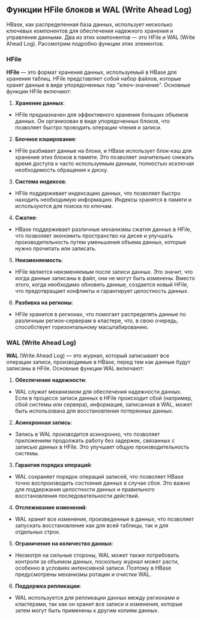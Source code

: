 ## Функции HFile блоков и WAL (Write Ahead Log)

HBase, как распределенная база данных, использует несколько ключевых компонентов для обеспечения надежного хранения и управления данными. Два из этих компонентов — это HFile и WAL (Write Ahead Log). Рассмотрим подробно функции этих элементов.

### HFile

**HFile** — это формат хранения данных, используемый в HBase для хранения таблиц. HFile представляет собой набор файлов, которые хранят данные в виде упорядоченных пар "ключ-значение". Основные функции HFile включают:

1. **Хранение данных**:
- HFile предназначен для эффективного хранения больших объемов данных. Он организован в виде упорядоченных блоков, что позволяет быстро проводить операции чтения и записи.

2. **Блочное кэширование**:
- HFile разбивает данные на блоки, и HBase использует блок-кэш для хранения этих блоков в памяти. Это позволяет значительно снижать время доступа к часто используемым данным, полностью исключая необходимость обращения к диску.

3. **Система индексов**:
- HFile поддерживает индексацию данных, что позволяет быстро находить необходимую информацию. Индексы хранятся в памяти и используются для поиска по ключам.

4. **Сжатие**:
- HBase поддерживает различные механизмы сжатия данных в HFile, что позволяет экономить пространство на диске и улучшать производительность путем уменьшения объема данных, которые нужно прочитать или записать.

5. **Неизменяемость**:
- HFile является неизменяемым после записи данных. Это значит, что когда данные записаны в файл, они не могут быть изменены. Вместо этого, когда необходимо обновить данные, создается новый HFile, что предотвращает конфликты и гарантирует целостность данных.

6. **Разбивка на регионы**:
- HFile хранится в регионах, что помогает распределять данные по различным регион-серверам в кластере, что, в свою очередь, способствует горизонтальному масштабированию.

### WAL (Write Ahead Log)

**WAL** (Write Ahead Log) — это журнал, который записывает все операции записи, производимые в HBase, перед тем как данные будут записаны в HFile. Основные функции WAL включают:

1. **Обеспечение надежности**:
- WAL служит механизмом для обеспечения надежности данных. Если в процессе записи данных в HFile происходит сбой (например, сбой системы или сервера), информация, записанная в WAL, может быть использована для восстановления потерянных данных.

2. **Асинхронная запись**:
- Запись в WAL производится асинхронно, что позволяет приложениям продолжать работу без задержек, связанных с записью данных в HFile. Это улучшает общую производительность системы.

3. **Гарантия порядка операций**:
- WAL сохраняет порядок операций записей, что позволяет HBase точно воспроизводить состояния данных в случае сбоя. Это важно для поддержания целостности данных и правильного восстановления последовательности действий.

4. **Отслеживание изменений**:
- WAL хранит все изменения, произведенные в данных, что позволяет запускать восстановление как для всей таблицы, так и для отдельных строк.

5. **Ограничение на количество данных**:
- Несмотря на сильные стороны, WAL может также потребовать контроля за объемом данных, поскольку журнал может расти, особенно в условиях интенсивной записи. Поэтому в HBase предусмотрены механизмы ротации и очистки WAL.

6. **Поддержка репликации**:
- WAL используется для репликации данных между регионами и кластерами, так как он хранит все записи и изменения, которые затем могут быть применены к другим копиям данных.